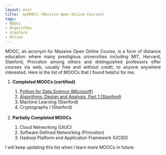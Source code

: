 ```yaml
---
layout: post
title:  myMOOCs (Massive Open Online Courses)
tags:
- MOOCs
- Algorithms
- Stanford
- Online
---
```


<p align="justify">MOOC, an acronym for Massive Open Online Course, is a form of distance education where many prestigious universities including MIT, Harvard, Stanford, Princeton among others and distinguished professors offer courses via web, usually free and without credit, to anyone anywhere interested. Here is the list of MOOCs that I found helpful for me.</p>

<ol>
<li><b>Completed MOOCs (certified)</b></li>
<ol>
<li><a href="https://courses.edx.org/certificates/5e55bfab43f44b4d9f87be5eca9da8d9" target="_blank">Python for Data Science (Microsoft)</a></li>
<li><a href="https://www.coursera.org/account/accomplishments/verify/BABXLHJWG79W" target="_blank">Algorithms: Design and Analysis, Part 1 (Stanford)</a></li>
<li>Machine Learning (Stanford)</li>
<li>Cryptography I (Stanford)</li>
</ol>
<br>
<li><b>Partially Completed MOOCs</b></li>
<ol>
<li>Cloud Networking (UIUC)</li>
<li>Software Defined Networking (Princeton)</li>
<li>Hadoop Platform and Application Framework (UCSD)</li>

</ol>
</ol>
<p align="justify">I will keep updating this list when I learn more MOOCs in future.</p>
